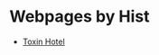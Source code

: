 # Webpages by Hist

- [Toxin Hotel](https://sergeyhist.github.io/hist-webpages/toxin-hotel/index.html)
